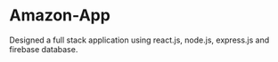 # Amazon-App
Designed a full stack application using react.js, node.js, express.js and firebase database.
